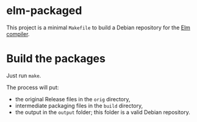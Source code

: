 # elm-packaged #
This project is a minimal `Makefile` to build a Debian repository for the [Elm compiler](https://elm-lang.org/).

# Build the packages #
Just run `make`.

The process will put:
* the original Release files in the `orig` directory,
* intermediate packaging files in the `build` directory,
* the output in the `output` folder; this folder is a valid Debian repository.
